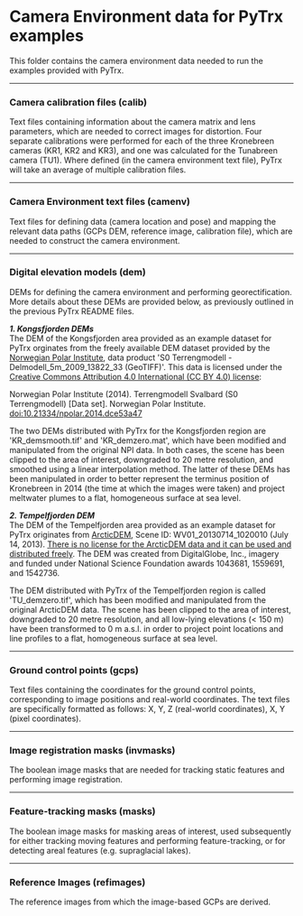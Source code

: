 # Camera Environment data for PyTrx examples
This folder contains the camera environment data needed to run the examples provided with PyTrx. <br>

<hr>

<h3>Camera calibration files (calib)</h3>
Text files containing information about the camera matrix and lens parameters, which are needed to correct images for distortion. Four separate calibrations were performed for each of the three Kronebreen cameras (KR1, KR2 and KR3), and one was calculated for the Tunabreen camera (TU1). Where defined (in the camera environment text file), PyTrx will take an average of multiple calibration files. 

<hr>

<h3>Camera Environment text files (camenv)</h3>
Text files for defining data (camera location and pose) and mapping the relevant data paths (GCPs DEM, reference image, calibration file), which are needed to construct the camera environment. 

<hr>

<h3>Digital elevation models (dem)</h3>
DEMs for defining the camera environment and performing georectification. More details about these DEMs are provided below, as previously outlined in the previous PyTrx README files.  


<b>*1. Kongsfjorden DEMs*</b><br>
The DEM of the Kongsfjorden area provided as an example dataset for PyTrx orginates from the freely available DEM dataset provided by the <a href="https://geodata.npolar.no/">Norwegian Polar Institute</a>, data product 'S0 Terrengmodell - Delmodell_5m_2009_13822_33 (GeoTIFF)'. This data is licensed under the <a href="https://creativecommons.org/licenses/by/4.0/">Creative Commons Attribution 4.0 International (CC BY 4.0) license</a>:<br>

Norwegian Polar Institute (2014). Terrengmodell Svalbard (S0 Terrengmodell) [Data set]. Norwegian Polar Institute. <a href="https://doi.org/10.21334/npolar.2014.dce53a47">doi:10.21334/npolar.2014.dce53a47</a><br>

The two DEMs distributed with PyTrx for the Kongsfjorden region are 'KR_demsmooth.tif' and 'KR_demzero.mat', which have been modified and manipulated from the original NPI data. In both cases, the scene has been clipped to the area of interest, downgraded to 20 metre resolution, and smoothed using a linear interpolation method. The latter of these DEMs has been manipulated in order to better represent the terminus position of Kronebreen in 2014 (the time at which the images were taken) and project meltwater plumes to a flat, homogeneous surface at sea level. <br>

<b>*2. Tempelfjorden DEM*</b><br>
The DEM of the Tempelfjorden area provided as an example dataset for PyTrx originates from <a href="">ArcticDEM</a>, Scene ID: WV01_20130714_1020010 (July 14, 2013). <a href="https://www.pgc.umn.edu/guides/arcticdem/additional-information/">There is no license for the ArcticDEM data and it can be used and distributed freely</a>. The DEM was created from DigitalGlobe, Inc., imagery and funded under National Science Foundation awards 1043681, 1559691, and 1542736. <br>

The DEM distributed with PyTrx of the Tempelfjorden region is called 'TU_demzero.tif', which has been modified and manipulated from the original ArcticDEM data. The scene has been clipped to the area of interest, downgraded to 20 metre resolution, and all low-lying elevations (< 150 m) have been transformed to 0 m a.s.l. in order to project point locations and line profiles to a flat, homogeneous surface at sea level. 

<hr>

<h3>Ground control points (gcps)</h3>
Text files containing the coordinates for the ground control points, corresponding to image positions and real-world coordinates. The text files are  specifically formatted as follows: X, Y, Z (real-world coordinates), X, Y (pixel coordinates).

<hr>

<h3>Image registration masks (invmasks)</h3>
The boolean image masks that are needed for tracking static features and performing image registration. <br>

<hr>

<h3>Feature-tracking masks (masks)</h3>
The boolean image masks for masking areas of interest, used subsequently for either tracking moving features and performing feature-tracking, or for detecting areal features (e.g. supraglacial lakes).

<hr>

<h3>Reference Images (refimages)</h3>
The reference images from which the image-based GCPs are derived. <br>
